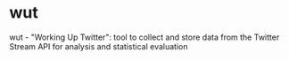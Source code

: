 wut
===

wut - "Working Up Twitter": tool to collect and store data from the Twitter Stream API for analysis and statistical evaluation